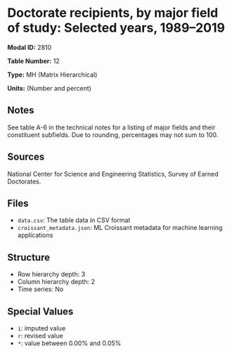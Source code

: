 # Doctorate recipients, by major field of study: Selected years, 1989&#8211;2019

**Modal ID:** 2810

**Table Number:** 12

**Type:** MH (Matrix Hierarchical)

**Units:** (Number and percent)

## Notes

See table A-6 in the technical notes for a listing of major fields and their constituent subfields. Due to rounding, percentages may not sum to 100.

## Sources

National Center for Science and Engineering Statistics, Survey of Earned Doctorates.

## Files

- `data.csv`: The table data in CSV format
- `croissant_metadata.json`: ML Croissant metadata for machine learning applications

## Structure

- Row hierarchy depth: 3
- Column hierarchy depth: 2
- Time series: No

## Special Values

- `i`: imputed value
- `r`: revised value
- `*`: value between 0.00% and 0.05%
